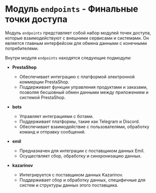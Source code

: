 # Модуль `endpoints` - Финальные точки доступа

Модуль `endpoints` представляет собой набор модулей точек доступа, которые взаимодействуют с внешними сервисами и системами. Он является главным интерфейсом для обмена данными с конечными потребителями.

Внутри модуля `endpoints` находятся следующие подмодули:

* **PrestaShop**
    * Обеспечивает интеграцию с платформой электронной коммерции PrestaShop.
    * Поддерживает функции управления продуктами и заказами, позволяя бесшовный обмен данными между приложением и системой PrestaShop.

* **bots**
    * Управляет интеграциями с ботами.
    * Поддерживает платформы, такие как Telegram и Discord.
    * Обеспечивает взаимодействие с пользователями, обработку команд и отправку сообщений.

* **emil**
    * Предназначен для интеграции с поставщиком данных Emil.
    * Осуществляет сбор, обработку и синхронизацию данных.

* **kazarinov**
    * Интегрируется с поставщиком данных Kazarinov.
    * Поддерживает сбор и обработку данных, специфичные для систем и структуры данных этого поставщика.